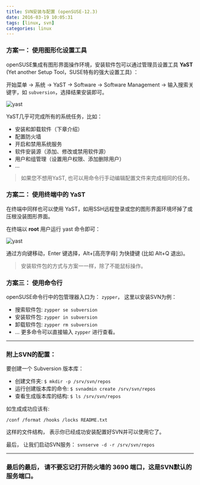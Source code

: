 ```yaml
---
title: SVN安装与配置 (openSUSE-12.3)
date: 2016-03-19 10:05:31
tags: [linux, svn]
categories: linux
---
```

### 方案一： 使用图形化设置工具
openSUSE集成有图形界面操作环境，安装软件包可以通过管理员设置工具 **YaST** (Yet another Setup Tool，SUSE特有的强大设置工具) ：

开始菜单 -> 系统 -> YaST -> Software -> Software Management -> 输入搜索关键字，如 `subversion`，选择结果安装即可。

![yast][1]

YaST几乎可完成所有的系统任务，比如：

* 安装和卸载软件（下章介绍）
* 配置防火墙
* 开启和禁用系统服务
* 软件安装源（添加、修改或禁用软件源）
* 用户和组管理（设置用户权限、添加删除用户）
* ...

> 如果您不想用YaST, 也可以用命令行手动编辑配置文件来完成相同的任务。

<!-- more -->

### 方案二： 使用终端中的 YaST
在终端中同样也可以使用 YaST，如用SSH远程登录或您的图形界面环境坏掉了或压根没装图形界面。

在终端以 **root** 用户运行 yast 命令即可：

![yast][2]

通过方向键移动，Enter 键选择，Alt+[高亮字母] 为快捷键 (比如 Alt+Q 退出)。

> 安装软件包的方式与方案一一样，除了不能鼠标操作。

### 方案三： 使用命令行
openSUSE命令行中的包管理器入口为： `zypper`， 这里以安装SVN为例：

* 搜索软件包: `zypper se subversion`
* 安装软件包: `zypper in subversion`
* 卸载软件包: `zypper rm subversion`
* ...
更多命令可以直接输入 `zypper` 进行查看。

---
### 附上SVN的配置：
要创建一个 Subversion 版本库：

* 创建文件夹:
    `$ mkdir -p /srv/svn/repos`
* 运行创建版本库的命令:
    `$ svnadmin create /srv/svn/repos`
* 查看生成版本库的结构:
    `$ ls /srv/svn/repos`

如生成成功应该有:
```
/conf /format /hooks /locks README.txt
```
这样的文件结构， 表示你已经成功安装配置好SVN并可以使用它了。

最后， 让我们启动SVN服务：
`svnserve -d -r /srv/svn/repos`

---

### 最后的最后， 请不要忘记打开防火墙的 **3690** 端口，这是SVN默认的服务端口。


  [1]: https://lug.ustc.edu.cn/sites/opensuse-guide/images/screenshots/yast-controlcenter.png
  [2]: https://lug.ustc.edu.cn/sites/opensuse-guide/images/screenshots/yast-ncurses.png